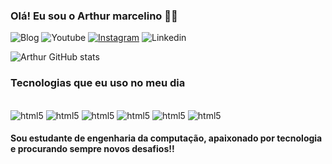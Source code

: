 ### Olá! Eu sou o Arthur marcelino 👋🏽

![Blog](https://img.shields.io/website-up-down-green-red/http/cv.lbesson.qc.to.svg)
![Youtube](https://img.shields.io/badge/YouTube-FF0000?style=for-the-badge&logo=youtube&logoColor=white)
[![Instagram](https://img.shields.io/badge/Instagram-E4405F?style=for-the-badge&logo=instagram&logoColor=white)](https://www.instagram.com/_arthurmarcelino/)
![Linkedin](https://img.shields.io/badge/LinkedIn-0077B5?style=for-the-badge&logo=linkedin&logoColor=white)

![Arthur GitHub stats](https://github-readme-stats.vercel.app/api?username=arthurecomp&show_icons=true&theme=dracula)

### Tecnologias que eu uso no meu dia

<div style="display: inline_block"><br/>
    <img aling="center" alt="html5" src="https://img.shields.io/badge/HTML5-E34F26?style=for-the-badge&logo=html5&logoColor=white" />
    <img aling="center" alt="html5" src="https://img.shields.io/badge/TypeScript-007ACC?style=for-the-badge&logo=typescript&logoColor=white" />
    <img aling="center" alt="html5" src="https://img.shields.io/badge/React-20232A?style=for-the-badge&logo=react&logoColor=61DAFB" />
    <img aling="center" alt="html5" src="https://img.shields.io/badge/Node.js-43853D?style=for-the-badge&logo=node.js&logoColor=white" />
    <img aling="center" alt="html5" src="https://img.shields.io/badge/Tailwind_CSS-38B2AC?style=for-the-badge&logo=tailwind-css&logoColor=white" />
    <img aling="center" alt="html5" src="https://img.shields.io/badge/Python-3776AB?style=for-the-badge&logo=python&logoColor=white" />
</div>

#### Sou estudante de engenharia da computação, apaixonado por tecnologia e procurando sempre novos desafios!!




#

